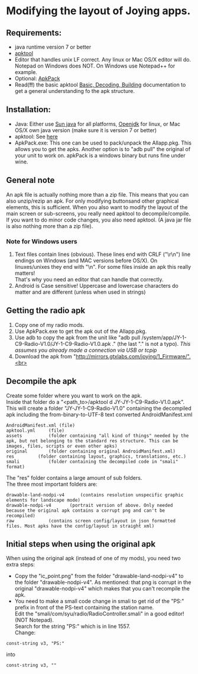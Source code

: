 # Modifying the layout of Joying apps.


## Requirements:
- java runtime version 7 or better<br>
- [apktool](https://ibotpeaches.github.io/Apktool/)<br>
- Editor that handles unix LF correct. Any linux or Mac OS/X editor will do. Notepad on Windows does NOT. On Windows use Notepad++ for example.<br>
- Optional: [ApkPack](http://mirrors.gtxlabs.com/joying/3_Misc_Tools/ApkPack/)<br>
- Read(**!!**) the basic apktool [Basic, Decoding, Building](https://ibotpeaches.github.io/Apktool/documentation/) documentation to get a general understanding fo the apk structure.

## Installation:
- Java: Either use [Sun java](https://www.java.com) for all platforms, [Openjdk](http://openjdk.java.net) for linux, or Mac OS/X own java version (make sure it is version 7 or better)<br>
- apktool: See [here](https://ibotpeaches.github.io/Apktool/install/)<br>
- ApkPack.exe: This one can be used to pack/unpack the Allapp.pkg. This allows you to get the apks. Another option is to "adb pull" the original of your unit to work on.
apkPack is a windows binary but runs fine under wine.<br>

## General note
An apk file is actually nothing more than a zip file. This means that you can also unzip/rezip an apk. For only modifying buttonsand other graphical elements, this is sufficient. When you also want to modify the layout of the main screen or sub-screens, you really need apktool to decompile/compile. If you want to do minor code changes, you also need apktool. (A java jar file is also nothing more than a zip file).<br>

### Note for Windows users
1. Text files contain lines (obvious). These lines end with CRLF ("\r\n") line endings on Windows (and MAC versions before OS/X). On linuxes/unixes they end with "\n".
For some files inside an apk this really matters!<br>
That's why you need an editor that can handle that correctly.
2. Android is Case sensitive! Uppercase and lowercase characters do matter and are different (unless when used in strings)

## Getting the radio apk
1. Copy one of my radio mods.<br>
2. Use ApkPack.exe to get the apk out of the Allapp.pkg.<br>
3. Use adb to copy the apk from the unit like "adb pull /system/app/JY-1-C9-Radio-V1.0/JY-1-C9-Radio-V1.0.apk ." (the last "." is not a typo). _This assumes you already made a connection via USB or tcpip_<br>
4. Download the apk from "http://mirrors.gtxlabs.com/joying/1_Firmware/".<br>

## Decompile the apk
Create some folder where you want to work on the apk.<br>
Inside that folder do a "<path_to>/apktool d JY-JY-1-C9-Radio-V1.0.apk".<br>
This will create a folder "JY-JY-1-C9-Radio-V1.0" containing the decompiled apk including the from-binary-to-UTF-8 text converted AndroidManifest.xml
```
AndroidManifest.xml	(file)
apktool.yml		(file)
assets			(folder containing "all kind of things" needed by the apk, but not belonging to the standard res structure. This can be images, files, scripts or even other apks)
original		(folder containing original AndroidManifest.xml)
res			(folder containing layout, graphics, translations, etc.)
smali			(folder containing the decompiled code in "smali" format)
```

The "res" folder contains a large amount of sub folders.<br>
The three most important folders are:<br>
```
drawable-land-nodpi-v4		(contains resolution unspecific graphic elements for landscape mode)
drawable-nodpi-v4		(portrait version of above. Only needed because the original apk contains a corrupt png and can't be recompiled)
raw				(contains screen config/layout in json formatted files. Most apks have the config/layout in straight xml)
```

## Initial steps when using the original apk
When using the original apk (instead of one of my mods), you need two extra steps:<br>
- Copy the "ic_point.png" from the folder "drawable-land-nodpi-v4" to the folder "drawable-nodpi-v4". As mentioned: that png is corrupt in the original "drawable-nodpi-v4" which makes that you can't recompile the apk.<br>
- You need to make a small code change in smali to get rid of the "PS:" prefix in front of the PS-text containing the station name.<br>
Edit the "smali/com/syu/radio/RadioController.smali" in a good editor! (NOT Notepad).<br>
Search for the string "PS:" which is in line 1557.<br>
Change:<br>
```
const-string v3, "PS:"
```
into
```
const-string v3, ""
```


